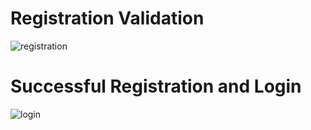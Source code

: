 # Registration Validation
![registration](https://user-images.githubusercontent.com/22078200/118402343-840f8c00-b637-11eb-857a-998b0845b0fa.gif)

# Successful Registration and Login
![login](https://user-images.githubusercontent.com/22078200/118402560-6ee72d00-b638-11eb-8253-f843e4e99b44.gif)

